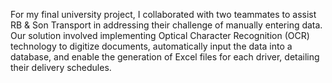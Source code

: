 For my final university project, I collaborated with two teammates to assist RB & Son Transport in addressing their challenge of manually entering data. Our solution involved implementing Optical Character Recognition (OCR) technology to digitize documents, automatically input the data into a database, and enable the generation of Excel files for each driver, detailing their delivery schedules.
